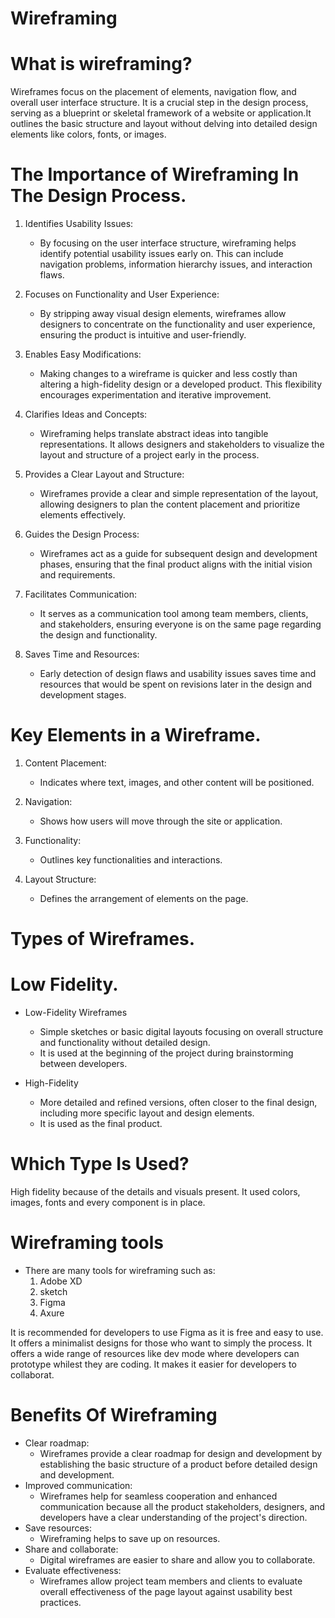 # Wireframing
# 

# What is wireframing?

Wireframes focus on the placement of elements, navigation flow, and overall user interface structure. It  is a crucial step in the design process, serving as a blueprint or skeletal framework of a website or application.It outlines the basic structure and layout without delving into detailed design elements like colors, fonts, or images.


# The Importance of Wireframing In The Design Process.

1. Identifies Usability Issues:
   - By focusing on the user interface structure, wireframing helps identify potential usability issues early on. This can include navigation problems, information hierarchy issues, and interaction flaws.
  
2. Focuses on Functionality and User Experience:
   - By stripping away visual design elements, wireframes allow designers to concentrate on the functionality and user experience, ensuring the product is intuitive and user-friendly.

3. Enables Easy Modifications:
   - Making changes to a wireframe is quicker and less costly than altering a high-fidelity design or a developed product. This flexibility encourages experimentation and iterative improvement.
  
4. Clarifies Ideas and Concepts:
   - Wireframing helps translate abstract ideas into tangible representations. It allows designers and stakeholders to visualize the layout and structure of a project early in the process.

5. Provides a Clear Layout and Structure:
   - Wireframes provide a clear and simple representation of the layout, allowing designers to plan the content placement and prioritize elements effectively.
  
6. Guides the Design Process:
   - Wireframes act as a guide for subsequent design and development phases, ensuring that the final product aligns with the initial vision and requirements.

7. Facilitates Communication:
   - It serves as a communication tool among team members, clients, and stakeholders, ensuring everyone is on the same page regarding the design and functionality.
  
8. Saves Time and Resources:
   - Early detection of design flaws and usability issues saves time and resources that would be spent on revisions later in the design and development stages.
  


# Key Elements in a Wireframe.

1. Content Placement:
   -  Indicates where text, images, and other content will be positioned.
  
2. Navigation:
   - Shows how users will move through the site or application.

3. Functionality:
   - Outlines key functionalities and interactions.
  
4. Layout Structure:
   - Defines the arrangement of elements on the page.


# Types of Wireframes.
#

# Low Fidelity.

- Low-Fidelity Wireframes
   - Simple sketches or basic digital layouts focusing on overall structure and functionality without detailed design.
   - It is used at the beginning of the project during brainstorming between developers.
  
- High-Fidelity
   - More detailed and refined versions, often closer to the final design, including more specific layout and design elements.
   - It is used as the final product.

# Which Type Is Used?

High fidelity because of the details and visuals present. It used colors, images, fonts and every component is in place.

# Wireframing tools
- There are many tools for wireframing such as:
  1. Adobe XD
  2. sketch
  3. Figma
  4. Axure
 
It is recommended for developers to use Figma as it is free and easy to use. It offers a minimalist designs for those who want to simply the process.
It offers a wide range of resources like dev mode where developers can prototype whilest they are coding. It makes it easier for developers to collaborat.

# Benefits Of Wireframing 

- Clear roadmap: 
  - Wireframes provide a clear roadmap for design and development by establishing the basic structure of a product before detailed design and development. 
- Improved communication: 
  - Wireframes help for seamless cooperation and enhanced communication because all the product stakeholders, designers, and developers have a clear understanding of the project's direction.
- Save resources:
  - Wireframing helps to save up on resources.
- Share and collaborate:
  - Digital wireframes are easier to share and allow you to collaborate. 
- Evaluate effectiveness:
  - Wireframes allow project team members and clients to evaluate overall effectiveness of the page layout against usability best practices. 
  


